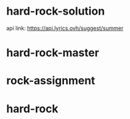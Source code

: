 # hard-rock-solution
api link: https://api.lyrics.ovh/suggest/summer
# hard-rock-master
# rock-assignment
# hard-rock
